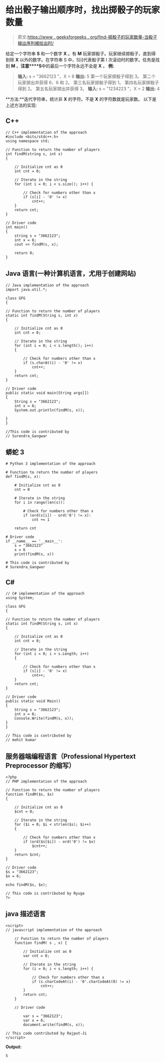 # 给出骰子输出顺序时，找出掷骰子的玩家数量

> 原文:[https://www . geeksforgeeks . org/find-掷骰子的玩家数量-当骰子输出序列被给出时/](https://www.geeksforgeeks.org/find-the-number-of-players-who-roll-the-dice-when-the-dice-output-sequence-is-given/)

给定一个字符串 **S** 和一个数字 **X** 。有 **M** 玩家掷骰子。玩家继续掷骰子，直到得到除 **X** 以外的数字。在字符串 S 中，S[i]代表骰子第 I 次滚动时的数字。任务是找到 **M** 。**注意****S**中的最后一个字符永远不会是 **X** 。
**例:**

> **输入:** s = "3662123 "，X = 6
> **输出:** 5
> 第一个玩家掷骰子得到 3。
> 第二个玩家掷出并获得 6、6 和 2。
> 第三名玩家掷骰子得到 1。
> 第四名玩家掷骰子得到 2。
> 第五名玩家掷出并获得 3。
> **输入:** s = "1234223 "，X = 2
> **输出:** 4

**方法:**迭代字符串，统计非 **X** 的字符。不是 **X** 的字符数就是玩家数。
以下是上述方法的实现:

## C++

```
// C++ implementation of the approach
#include <bits/stdc++.h>
using namespace std;

// Function to return the number of players
int findM(string s, int x)
{

    // Initialize cnt as 0
    int cnt = 0;

    // Iterate in the string
    for (int i = 0; i < s.size(); i++) {

        // Check for numbers other than x
        if (s[i] - '0' != x)
            cnt++;
    }
    return cnt;
}

// Driver code
int main()
{
    string s = "3662123";
    int x = 6;
    cout << findM(s, x);

    return 0;
}
```

## Java 语言(一种计算机语言，尤用于创建网站)

```
// Java implementation of the approach
import java.util.*;

class GFG
{

// Function to return the number of players
static int findM(String s, int x)
{

    // Initialize cnt as 0
    int cnt = 0;

    // Iterate in the string
    for (int i = 0; i < s.length(); i++)
    {

        // Check for numbers other than x
        if (s.charAt(i) - '0' != x)
            cnt++;
    }
    return cnt;
}

// Driver code
public static void main(String args[])
{
    String s = "3662123";
    int x = 6;
    System.out.println(findM(s, x));

}
}

//This code is contributed by
// Surendra_Gangwar
```

## 蟒蛇 3

```
# Python 3 implementation of the approach

# Function to return the number of players
def findM(s, x):

    # Initialize cnt as 0
    cnt = 0

    # Iterate in the string
    for i in range(len(s)):

        # Check for numbers other than x
        if (ord(s[i]) - ord('0') != x):
            cnt += 1

    return cnt

# Driver code
if __name__ == '__main__':
    s = "3662123"
    x = 6
    print(findM(s, x))

# This code is contributed by
# Surendra_Gangwar
```

## C#

```
// C# implementation of the approach
using System;

class GFG
{

// Function to return the number of players
static int findM(String s, int x)
{

    // Initialize cnt as 0
    int cnt = 0;

    // Iterate in the string
    for (int i = 0; i < s.Length; i++)
    {

        // Check for numbers other than x
        if (s[i] - '0' != x)
            cnt++;
    }
    return cnt;
}

// Driver code
public static void Main()
{
    String s = "3662123";
    int x = 6;
    Console.Write(findM(s, x));
}
}

// This code is contributed by
// mohit kumar
```

## 服务器端编程语言（Professional Hypertext Preprocessor 的缩写）

```
<?php
// PHP implementation of the approach

// Function to return the number of players
function findM($s, $x)
{

    // Initialize cnt as 0
    $cnt = 0;

    // Iterate in the string
    for ($i = 0; $i < strlen($s); $i++)
    {

        // Check for numbers other than x
        if (ord($s[$i]) - ord('0') != $x)
            $cnt++;
    }
    return $cnt;
}

// Driver code
$s = "3662123";
$x = 6;

echo findM($s, $x);

// This code is contributed by Ryuga
?>
```

## java 描述语言

```
<script>
// javascript implementation of the approach

    // Function to return the number of players
    function findM( s , x) {

        // Initialize cnt as 0
        var cnt = 0;

        // Iterate in the string
        for (i = 0; i < s.length; i++) {

            // Check for numbers other than x
            if (s.charCodeAt(i) - '0'.charCodeAt(0) != x)
                cnt++;
        }
        return cnt;
    }

    // Driver code

        var s = "3662123";
        var x = 6;
        document.write(findM(s, x));

// This code contributed by Rajput-Ji
</script>
```

**Output:** 

```
5
```